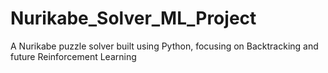 # Nurikabe_Solver_ML_Project
A Nurikabe puzzle solver built using Python, focusing on Backtracking and future Reinforcement Learning

